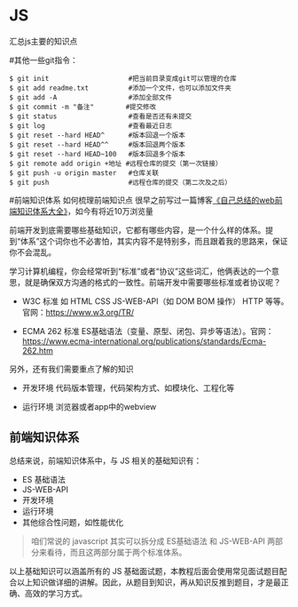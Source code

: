 # JS
汇总js主要的知识点


#其他一些git指令：

```
$ git init                    #把当前目录变成git可以管理的仓库
$ git add readme.txt          #添加一个文件，也可以添加文件夹
$ git add -A                  #添加全部文件
$ git commit -m "备注"        #提交修改
$ git status                  #查看是否还有未提交
$ git log                     #查看最近日志
$ git reset --hard HEAD^      #版本回退一个版本
$ git reset --hard HEAD^^     #版本回退两个版本
$ git reset --hard HEAD~100   #版本回退多个版本
$ git remote add origin +地址 #远程仓库的提交（第一次链接）
$ git push -u origin master   #仓库关联
$ git push                    #远程仓库的提交（第二次及之后）
```

[https://www.w3.org/TR/]: https://www.w3.org/TR/
[https://www.ecma-international.org/publications/standards/Ecma-262.htm]: https://www.ecma-international.org/publications/standards/Ecma-262.htm


#前端知识体系
如何梳理前端知识点
很早之前写过一篇博客[《自己总结的web前端知识体系大全》]( http://www.cnblogs.com/wangfupeng1988/p/4649709.html)，如今有将近10万浏览量

前端开发到底需要哪些基础知识，它都有哪些内容，是一个什么样的体系。提到“体系”这个词你也不必害怕，其实内容不是特别多，而且跟着我的思路来，保证你不会混乱。

学习计算机编程，你会经常听到“标准”或者“协议”这些词汇，他俩表达的一个意思，就是确保双方沟通的格式的一致性。前端开发中需要哪些标准或者协议呢？

- W3C 标准
如 HTML CSS JS-WEB-API（如 DOM BOM 操作） HTTP 等等。官网：https://www.w3.org/TR/

- ECMA 262 标准
ES基础语法（变量、原型、闭包、异步等语法）。官网：https://www.ecma-international.org/publications/standards/Ecma-262.htm

另外，还有我们需要重点了解的知识

- 开发环境
代码版本管理，代码架构方式、如模块化、工程化等

- 运行环境
浏览器或者app中的webview

## 前端知识体系
总结来说，前端知识体系中，与 JS 相关的基础知识有：

- ES 基础语法
- JS-WEB-API
- 开发环境
- 运行环境
- 其他综合性问题，如性能优化
> 咱们常说的 javascript 其实可以拆分成 ES基础语法 和 JS-WEB-API 两部分来看待，而且这两部分属于两个标准体系。

以上基础知识可以涵盖所有的 JS 基础面试题，本教程后面会使用常见面试题目配合以上知识做详细的讲解。因此，从题目到知识，再从知识反推到题目，才是最正确、高效的学习方式。


